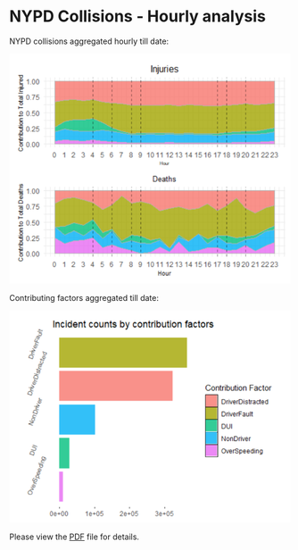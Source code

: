 # NYPD Collisions - Hourly analysis
NYPD collisions aggregated hourly till date:

![](nypd_hourly.png) 

Contributing factors aggregated till date:

![](frequency_histogram.png) 

Please view the [PDF](https://github.com/Sharma-Tu/Visualizing-road-accidents-in-NYC/blob/master/NYPD_collisions.pdf) file for details.
